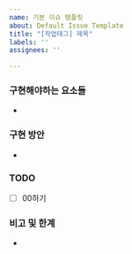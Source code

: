 ```yaml
---
name: 기본 이슈 템플릿
about: Default Issue Template
title: "[작업태그] 제목"
labels: ''
assignees: ''

---
```


### 구현해야하는 요소들
- 

### 구현 방안
-
 
### TODO
- [ ] 00하기

### 비고 및 한계
-
